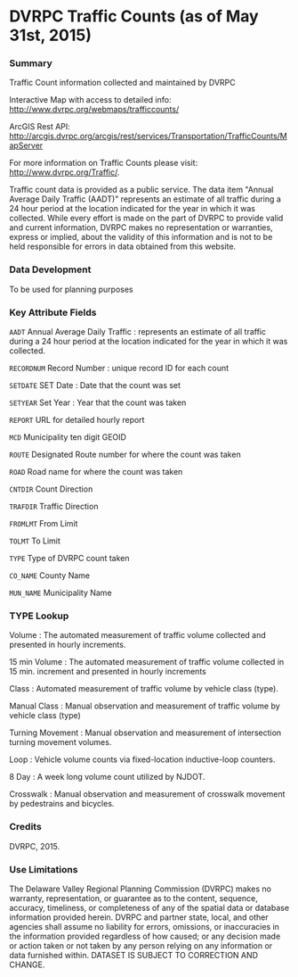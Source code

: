 # DVRPC Traffic Counts (as of May 31st, 2015)

### Summary
Traffic Count information collected and maintained by DVRPC 

Interactive Map with access to detailed info: http://www.dvrpc.org/webmaps/trafficcounts/

ArcGIS Rest API: http://arcgis.dvrpc.org/arcgis/rest/services/Transportation/TrafficCounts/MapServer

For more information on Traffic Counts please visit: http://www.dvrpc.org/Traffic/.

Traffic count data is provided as a public service. The data item "Annual Average Daily Traffic (AADT)" represents an estimate of all traffic during a 24 hour period at the location indicated for the year in which it was collected. While every effort is made on the part of DVRPC to provide valid and current information, DVRPC makes no representation or warranties, express or implied, about the validity of this information and is not to be held responsible for errors in data obtained from this website. 

### Data Development

To be used for planning purposes

### Key Attribute Fields
`AADT` Annual Average Daily Traffic : represents an estimate of all traffic during a 24 hour period at the location indicated for the year in which it was collected. 

`RECORDNUM` Record Number : unique record ID for each count

`SETDATE` SET Date : Date that the count was set

`SETYEAR` Set Year : Year that the count was taken

`REPORT` URL for detailed hourly report

`MCD` Municipality ten digit GEOID 

`ROUTE` Designated Route number for where the count was taken

`ROAD` Road name for where the count was taken

`CNTDIR` Count Direction

`TRAFDIR` Traffic Direction

`FROMLMT` From Limit 

`TOLMT` To Limit

`TYPE` Type of DVRPC count taken

`CO_NAME` County Name 

`MUN_NAME` Municipality Name

### TYPE Lookup

Volume : The automated measurement of traffic volume collected and presented in hourly increments.

15 min Volume : The automated measurement of traffic volume collected in 15 min. increment and presented in hourly increments

Class : Automated measurement of traffic volume by vehicle class (type).

Manual Class : Manual observation and measurement of traffic volume by vehicle class (type)

Turning Movement : Manual observation and measurement of intersection turning movement volumes.

Loop : Vehicle volume counts via fixed-location inductive-loop counters.

8 Day : A week long volume count utilized by NJDOT.

Crosswalk : Manual observation and measurement of crosswalk movement by pedestrains and bicycles.

### Credits
DVRPC, 2015.

### Use Limitations
The Delaware Valley Regional Planning Commission (DVRPC) makes no warranty, representation, or guarantee as to the content, sequence, accuracy, timeliness, or completeness of any of the spatial data or database information provided herein. DVRPC and partner state, local, and other agencies shall assume no liability for errors, omissions, or inaccuracies in the information provided regardless of how caused; or any decision made or action taken or not taken by any person relying on any information or data furnished within. 
DATASET IS SUBJECT TO CORRECTION AND CHANGE.
